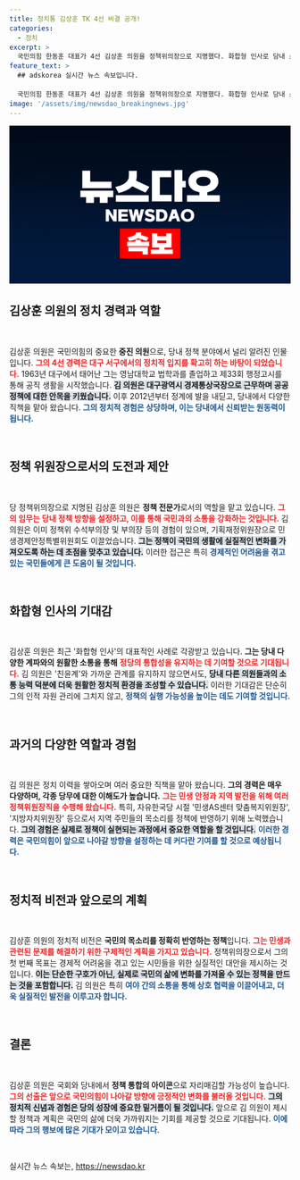 ```yaml
---
title: 정치통 김상훈 TK 4선 비결 공개!
categories:
  - 정치
excerpt: >
  국민의힘 한동훈 대표가 4선 김상훈 의원을 정책위의장으로 지명했다. 화합형 인사로 당내 소통 기대감이 커지고 있는 가운데, 그의 경험과 정책 전문성이 주목받고 있다. 클릭하고 더 알아보세요!
feature_text: >
  ## adskorea 실시간 뉴스 속보입니다.

  국민의힘 한동훈 대표가 4선 김상훈 의원을 정책위의장으로 지명했다. 화합형 인사로 당내 소통 기대감이 커지고 있는 가운데, 그의 경험과 정책 전문성이 주목받고 있다. 클릭하고 더 알아보세요!
image: '/assets/img/newsdao_breakingnews.jpg'
---
```


<p><img src="/assets/img/newsdao_breakingnews.jpg" alt="adskorea 속보" /></p>

<h2 data-ke-size="size26">김상훈 의원의 정치 경력과 역할</h2>

<p data-ke-size="size16">&nbsp;</p>

<p>김상훈 의원은 국민의힘의 중요한 <b>중진 의원</b>으로, 당내 정책 분야에서 널리 알려진 인물입니다. <b><span style="color: #ee2323;">그의 4선 경력은 대구 서구에서의 정치적 입지를 확고히 하는 바탕이 되었습니다.</span></b> 1963년 대구에서 태어난 그는 영남대학교 법학과를 졸업하고 제33회 행정고시를 통해 공직 생활을 시작했습니다. <b><span style="background-color: #21538527;">김 의원은 대구광역시 경제통상국장으로 근무하며 공공 정책에 대한 안목을 키웠습니다.</span></b> 이후 2012년부터 정계에 발을 내딛고, 당내에서 다양한 직책을 맡아 왔습니다. <b><span style="color: #1a5490;">그의 정치적 경험은 상당하며, 이는 당내에서 신뢰받는 원동력이 됩니다.</span></b></p>

<p data-ke-size="size16">&nbsp;</p>

<h2 data-ke-size="size26">정책 위원장으로서의 도전과 제안</h2>

<p data-ke-size="size16">&nbsp;</p>

<p>당 정책위의장으로 지명된 김상훈 의원은 <b>정책 전문가</b>로서의 역할을 맡고 있습니다. <b><span style="color: #ee2323;">그의 임무는 당내 정책 방향을 설정하고, 이를 통해 국민과의 소통을 강화하는 것입니다.</span></b> 김 의원은 이미 정책위 수석부의장 및 부의장 등의 경험이 있으며, 기획재정위원장으로 민생경제안정특별위원회도 이끌었습니다. <b><span style="background-color: #21538527;">그는 정책이 국민의 생활에 실질적인 변화를 가져오도록 하는 데 초점을 맞추고 있습니다.</span></b> 이러한 접근은 특히 <b><span style="color: #1a5490;">경제적인 어려움을 겪고 있는 국민들에게 큰 도움이 될 것입니다.</span></b> </p>

<p data-ke-size="size16">&nbsp;</p>

<h2 data-ke-size="size26">화합형 인사의 기대감</h2>

<p data-ke-size="size16">&nbsp;</p>

<p>김상훈 의원은 최근 '화합형 인사'의 대표적인 사례로 각광받고 있습니다. <b>그는 당내 다양한 계파와의 원활한 소통을 통해</b> <b><span style="color: #ee2323;">정당의 통합성을 유지하는 데 기여할 것으로 기대됩니다.</span></b> 김 의원은 '친윤계'와 가까운 관계를 유지하지 않으면서도, <b><span style="background-color: #21538527;">당내 다른 의원들과의 소통 능력 덕분에 더욱 원활한 정치적 환경을 조성할 수 있습니다.</span></b> 이러한 기대감은 단순히 그의 인적 자원 관리에 그치지 않고, <b><span style="color: #1a5490;">정책의 실행 가능성을 높이는 데도 기여할 것입니다.</span></b></p>

<p data-ke-size="size16">&nbsp;</p>

<h2 data-ke-size="size26">과거의 다양한 역할과 경험</h2>

<p data-ke-size="size16">&nbsp;</p>

<p>김 의원은 정치 이력을 쌓아오며 여러 중요한 직책을 맡아 왔습니다. <b>그의 경력은 매우 다양하며, 각종 당무에 대한 이해도가 높습니다.</b> <b><span style="color: #ee2323;">그는 민생 안정과 지역 발전을 위해 여러 정책위원장직을 수행해 왔습니다.</span></b> 특히, 자유한국당 시절 '민생AS센터 맞춤복지위원장', '지방자치위원장' 등으로서 지역 주민들의 목소리를 정책에 반영하기 위해 노력했습니다. <b><span style="background-color: #21538527;">그의 경험은 실제로 정책이 실현되는 과정에서 중요한 역할을 할 것입니다.</span></b> <b><span style="color: #1a5490;">이러한 경력은 국민의힘이 앞으로 나아갈 방향을 설정하는 데 커다란 기여를 할 것으로 예상됩니다.</span></b></p>

<p data-ke-size="size16">&nbsp;</p>

<h2 data-ke-size="size26">정치적 비전과 앞으로의 계획</h2>

<p data-ke-size="size16">&nbsp;</p>

<p>김상훈 의원의 정치적 비전은 <b>국민의 목소리를 정확히 반영하는 정책</b>입니다. <b><span style="color: #ee2323;">그는 민생과 관련된 문제를 해결하기 위한 구체적인 계획을 가지고 있습니다.</span></b> 정책위의장으로서 그의 첫 번째 목표는 경제적 어려움을 겪고 있는 시민들을 위한 실질적인 대안을 제시하는 것입니다. <b><span style="background-color: #21538527;">이는 단순한 구호가 아닌, 실제로 국민의 삶에 변화를 가져올 수 있는 정책을 만드는 것을 포함합니다.</span></b> 김 의원은 특히 <b><span style="color: #1a5490;">여야 간의 소통을 통해 상호 협력을 이끌어내고, 더욱 실질적인 발전을 이루고자 합니다.</span></b></p>

<p data-ke-size="size16">&nbsp;</p>

<h2 data-ke-size="size26">결론</h2>

<p data-ke-size="size16">&nbsp;</p>

<p>김상훈 의원은 국회와 당내에서 <b>정책 통합의 아이콘</b>으로 자리매김할 가능성이 높습니다. <b><span style="color: #ee2323;">그의 선출은 앞으로 국민의힘이 나아갈 방향에 긍정적인 변화를 불러올 것입니다.</span></b> <b><span style="background-color: #21538527;">그의 정치적 신념과 경험은 당의 성장에 중요한 밑거름이 될 것입니다.</span></b> 앞으로 김 의원이 제시할 정책과 계획은 국민의 삶에 더욱 가까워지는 기회를 제공할 것으로 기대됩니다. <b><span style="color: #1a5490;">이에 따라 그의 행보에 많은 기대가 모이고 있습니다.</span></b></p>

<p data-ke-size="size16">&nbsp;</p>
실시간 뉴스 속보는, <a href="https://newsdao.kr" rel="dofollow">https://newsdao.kr</a>


